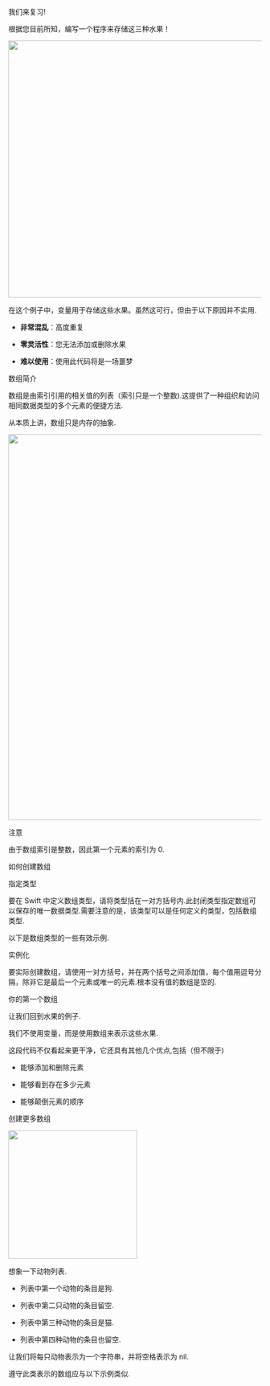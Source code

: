 我们来复习!

根据您目前所知，编写一个程序来存储这三种水果！

<img src="/gallery/article/fruits.svg" width="512" height="512">

在这个例子中，变量用于存储这些水果。虽然这可行，但由于以下原因并不实用.

* **非常混乱**：高度重复

* **零灵活性**：您无法添加或删除水果

* **难以使用**：使用此代码将是一场噩梦

数组简介

数组是由索引引用的相关值的列表（索引只是一个整数).这提供了一种组织和访问相同数据类型的多个元素的便捷方法.

从本质上讲，数组只是内存的抽象.

<img src="/gallery/article/inner.png" width="768" height="768">

注意

由于数组索引是整数，因此第一个元素的索引为 0.

如何创建数组

指定类型

要在 Swift 中定义数组类型，请将类型括在一对方括号内.此封闭类型指定数组可以保存的唯一数据类型.需要注意的是，该类型可以是任何定义的类型，包括数组类型.

以下是数组类型的一些有效示例.

实例化

要实际创建数组，请使用一对方括号，并在两个括号之间添加值，每个值用逗号分隔，除非它是最后一个元素或唯一的元素.根本没有值的数组是空的.

你的第一个数组

让我们回到水果的例子.

我们不使用变量，而是使用数组来表示这些水果.

这段代码不仅看起来更干净，它还具有其他几个优点,包括（但不限于)

- 能够添加和删除元素

- 能够看到存在多少元素

- 能够颠倒元素的顺序

创建更多数组

<img src="/gallery/article/array.png" width="256" height="256">

想象一下动物列表. 

* 列表中第一个动物的条目是狗.

* 列表中第二只动物的条目留空.

* 列表中第三种动物的条目是猫.

* 列表中第四种动物的条目也留空.

让我们将每只动物表示为一个字符串，并将空格表示为 nil.

遵守此类表示的数组应与以下示例类似.
